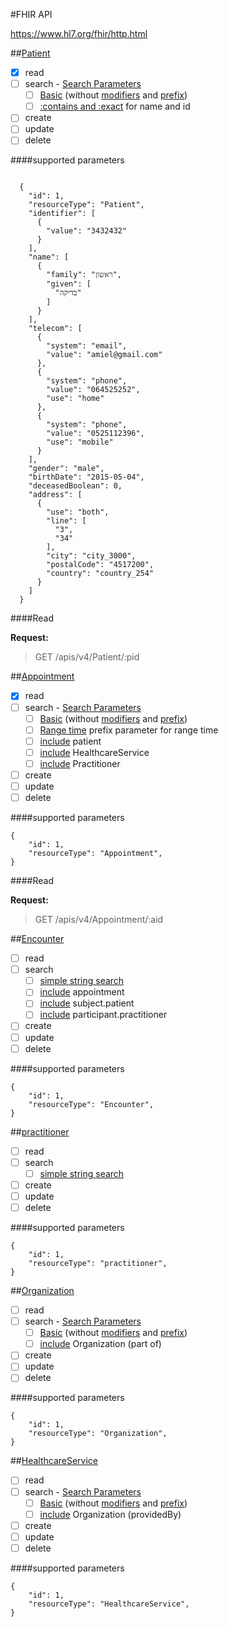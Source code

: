 #FHIR API

<https://www.hl7.org/fhir/http.html>


##[Patient](https://www.hl7.org/fhir/patient.html)

- [x] read
- [ ] search - [Search Parameters](https://www.hl7.org/fhir/patient.html#search)
    - [ ] [Basic](https://www.hl7.org/fhir/search.html#string) (without [modifiers](https://www.hl7.org/fhir/search.html#modifiers) and [prefix](https://www.hl7.org/fhir/search.html#prefix))
    - [ ] [:contains and :exact](https://www.hl7.org/fhir/search.html#string) for name and id
- [ ] create
- [ ] update
- [ ] delete

####supported parameters
```

  {
    "id": 1,
    "resourceType": "Patient",
    "identifier": [
      {
        "value": "3432432"
      }
    ],
    "name": [
      {
        "family": "ראשון",
        "given": [
          "בדיקה"
        ]
      }
    ],
    "telecom": [
      {
        "system": "email",
        "value": "amiel@gmail.com"
      },
      {
        "system": "phone",
        "value": "064525252",
        "use": "home"
      },
      {
        "system": "phone",
        "value": "0525112396",
        "use": "mobile"
      }
    ],
    "gender": "male",
    "birthDate": "2015-05-04",
    "deceasedBoolean": 0,
    "address": [
      {
        "use": "both",
        "line": [
          "3",
          "34"
        ],
        "city": "city_3000",
        "postalCode": "4517200",
        "country": "country_254"
      }
    ]
  }
```


####Read

**Request:**
> GET /apis/v4/Patient/:pid


##[Appointment](https://www.hl7.org/fhir/appointment.html)

- [x] read
- [ ] search - [Search Parameters](https://www.hl7.org/fhir/appointment.html#search)
    - [ ] [Basic](https://www.hl7.org/fhir/search.html#string) (without [modifiers](https://www.hl7.org/fhir/search.html#modifiers) and [prefix](https://www.hl7.org/fhir/search.html#prefix))
    - [ ] [Range time](https://www.hl7.org/fhir/search.html#date) prefix parameter for range time
    - [ ] [include](https://www.hl7.org/fhir/search.html#include) patient
    - [ ] [include](https://www.hl7.org/fhir/search.html#include) HealthcareService
    - [ ] [include](https://www.hl7.org/fhir/search.html#include) Practitioner
- [ ] create
- [ ] update
- [ ] delete

####supported parameters
````
{
    "id": 1,
    "resourceType": "Appointment",
}
````
####Read

**Request:**
> GET /apis/v4/Appointment/:aid



##[Encounter](https://www.hl7.org/fhir/encounter.html)

- [ ] read
- [ ] search 
    - [ ] [simple string search](https://www.hl7.org/fhir/search.html#string)
    - [ ] [include](https://www.hl7.org/fhir/search.html#include) appointment
    - [ ] [include](https://www.hl7.org/fhir/search.html#include) subject.patient
    - [ ] [include](https://www.hl7.org/fhir/search.html#include) participant.practitioner
- [ ] create
- [ ] update
- [ ] delete

####supported parameters
````
{
    "id": 1,
    "resourceType": "Encounter",
}
````

##[practitioner](https://www.hl7.org/fhir/practitioner.html)

- [ ] read
- [ ] search 
    - [ ] [simple string search](https://www.hl7.org/fhir/search.html#string)
- [ ] create
- [ ] update
- [ ] delete

####supported parameters
````
{
    "id": 1,
    "resourceType": "practitioner",
}
````

##[Organization](https://www.hl7.org/fhir/organization.html)

- [ ] read
- [ ] search - [Search Parameters](https://www.hl7.org/fhir/organization.html#search)
    - [ ] [Basic](https://www.hl7.org/fhir/search.html#string) (without [modifiers](https://www.hl7.org/fhir/search.html#modifiers) and [prefix](https://www.hl7.org/fhir/search.html#prefix)) 
    - [ ] [include](https://www.hl7.org/fhir/search.html#include) Organization (part of)
- [ ] create
- [ ] update
- [ ] delete

####supported parameters
````
{
    "id": 1,
    "resourceType": "Organization",
}
````


##[HealthcareService](https://www.hl7.org/fhir/organization.html)

- [ ] read
- [ ] search - [Search Parameters](https://www.hl7.org/fhir/healthcareservice.html#search)
    - [ ] [Basic](https://www.hl7.org/fhir/search.html#string) (without [modifiers](https://www.hl7.org/fhir/search.html#modifiers) and [prefix](https://www.hl7.org/fhir/search.html#prefix)) 
    - [ ] [include](https://www.hl7.org/fhir/search.html#include) Organization (providedBy)
- [ ] create
- [ ] update
- [ ] delete

####supported parameters
````
{
    "id": 1,
    "resourceType": "HealthcareService",
}
````

